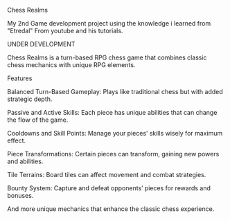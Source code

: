 Chess Realms

My 2nd Game development project using the knowledge i learned from "Etredal" From youtube and his tutorials. 


UNDER DEVELOPMENT

Chess Realms is a turn-based RPG chess game that combines classic chess mechanics with unique RPG elements.

Features

Balanced Turn-Based Gameplay: Plays like traditional chess but with added strategic depth.

Passive and Active Skills: Each piece has unique abilities that can change the flow of the game.

Cooldowns and Skill Points: Manage your pieces’ skills wisely for maximum effect.

Piece Transformations: Certain pieces can transform, gaining new powers and abilities.

Tile Terrains: Board tiles can affect movement and combat strategies.

Bounty System: Capture and defeat opponents’ pieces for rewards and bonuses.

And more unique mechanics that enhance the classic chess experience.


